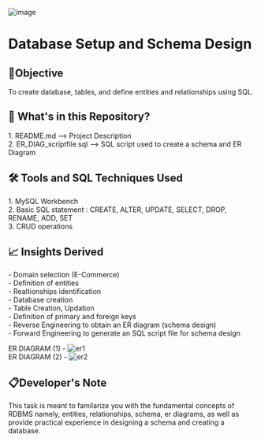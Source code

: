 ![image](https://github.com/user-attachments/assets/7254a07e-cb48-435d-b357-cbbf8483f854)<h1>Database Setup and Schema Design</h1>

<h2>📌Objective</h2>
To create database, tables, and define entities and relationships using SQL.


<h2> 📁 What's in this Repository? </h2>
1. <imp>README.md</imp> --> Project Description <br>
2. <imp>ER_DIAG_scriptfile.sql</imp> --> SQL script used to create a schema and ER Diagram

<h2>🛠️ Tools and SQL Techniques Used</h2>
1. MySQL Workbench <br>
2. Basic SQL statement : CREATE, ALTER, UPDATE, SELECT, DROP, RENAME, ADD, SET<br>
3. CRUD operations

<h2> 📈 Insights Derived </h2>
- Domain selection (E-Commerce) <br>
- Definition of entities <br>
- Realtionships identification<br>
- Database creation<br>
- Table Creation, Updation<br>
- Definition of primary and foreign keys <br>
- Reverse Engineering to obtain an ER diagram (schema design)<br>
- Forward Engineering to generate an SQL script file for schema design<br>


ER DIAGRAM (1) - ![er1](https://github.com/user-attachments/assets/333316d8-1269-43fa-a1dc-4f5e9505b6e7) <br>
ER DIAGRAM (2) - ![er2](https://github.com/user-attachments/assets/284a9878-62e2-4a25-a217-523408cc3ab6)







<h2> 📋Developer's Note</h2>
This task is meant to familarize you with the fundamental concepts of RDBMS namely, entities, relationships, schema, er diagrams, as well as provide practical experience in designing a schema and creating a database.
